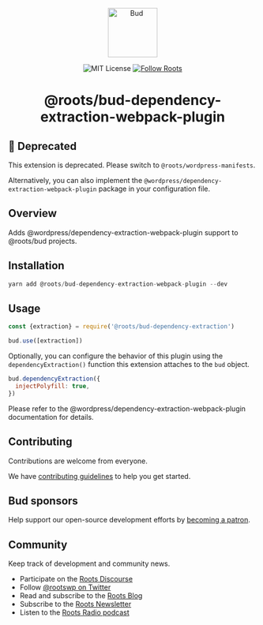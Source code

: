 <p align="center">
  <img alt="Bud" src="https://cdn.roots.io/app/uploads/logo-bud.svg" height="100">
</p>

<p align="center">
  <img alt="MIT License" src="https://img.shields.io/github/license/roots/bud?color=%23525ddc&style=flat-square">
  <a href="https://twitter.com/rootswp">
    <img alt="Follow Roots" src="https://img.shields.io/twitter/follow/rootswp.svg?style=flat-square&color=1da1f2" />
  </a>
</p>

<h1 align="center">
  <strong>@roots/bud-dependency-extraction-webpack-plugin</strong>
</h1>

## 🚩 Deprecated

This extension is deprecated. Please switch to `@roots/wordpress-manifests`.

Alternatively, you can also implement the `@wordpress/dependency-extraction-webpack-plugin` package in your configuration file.

## Overview

Adds @wordpress/dependency-extraction-webpack-plugin support to @roots/bud projects.

## Installation

```js
yarn add @roots/bud-dependency-extraction-webpack-plugin --dev
```

## Usage

```js
const {extraction} = require('@roots/bud-dependency-extraction')

bud.use([extraction])
```

Optionally, you can configure the behavior of this plugin using the `dependencyExtraction()` function this extension attaches to the `bud` object.

```js
bud.dependencyExtraction({
  injectPolyfill: true,
})
```

Please refer to the @wordpress/dependency-extraction-webpack-plugin documentation for details.

## Contributing

Contributions are welcome from everyone.

We have [contributing guidelines](https://github.com/roots/guidelines/blob/master/CONTRIBUTING.md) to help you get started.

## Bud sponsors

Help support our open-source development efforts by [becoming a patron](https://www.patreon.com/rootsdev).

## Community

Keep track of development and community news.

- Participate on the [Roots Discourse](https://discourse.roots.io/)
- Follow [@rootswp on Twitter](https://twitter.com/rootswp)
- Read and subscribe to the [Roots Blog](https://roots.io/blog/)
- Subscribe to the [Roots Newsletter](https://roots.io/subscribe/)
- Listen to the [Roots Radio podcast](https://roots.io/podcast/)
